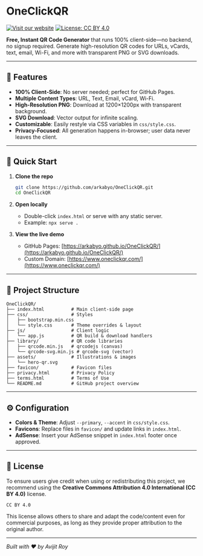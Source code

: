 # OneClickQR

[![Visit our website](https://img.shields.io/badge/website-blue)](https://www.oneclickqr.com/)
[![License: CC BY 4.0](https://img.shields.io/badge/License-CC%20BY%204.0-lightgrey.svg)](https://creativecommons.org/licenses/by/4.0/)

**Free, Instant QR Code Generator** that runs 100% client-side—no backend, no signup required. Generate high-resolution QR codes for URLs, vCards, text, email, Wi-Fi, and more with transparent PNG or SVG downloads.

---

## 🎯 Features

* **100% Client-Side**: No server needed; perfect for GitHub Pages.
* **Multiple Content Types**: URL, Text, Email, vCard, Wi-Fi.
* **High-Resolution PNG**: Download at 1200×1200px with transparent background.
* **SVG Download**: Vector output for infinite scaling.
* **Customizable**: Easily restyle via CSS variables in `css/style.css`.
* **Privacy-Focused**: All generation happens in-browser; user data never leaves the client.

---

## 🚀 Quick Start

1. **Clone the repo**

   ```bash
   git clone https://github.com/arkabyo/OneClickQR.git
   cd OneClickQR
   ```
2. **Open locally**

   * Double-click `index.html` or serve with any static server.
   * Example: `npx serve .`
3. **View the live demo**

   * GitHub Pages: [https://arkabyo.github.io/OneClickQR/](https://arkabyo.github.io/OneClickQR/)
   * Custom Domain: [https://www.oneclickqr.com/](https://www.oneclickqr.com/)

---

## 📁 Project Structure

```
OneClickQR/
├── index.html          # Main client-side page
├── css/                # Styles
│   ├── bootstrap.min.css
│   └── style.css       # Theme overrides & layout
├── js/                 # Client logic
│   └── app.js          # QR build & download handlers
├── library/            # QR code libraries
│   ├── qrcode.min.js   # qrcodejs (canvas)
│   └── qrcode-svg.min.js # qrcode-svg (vector)
├── assets/             # Illustrations & images
│   └── hero-qr.svg
├── favicon/            # Favicon files
├── privacy.html        # Privacy Policy
├── terms.html          # Terms of Use
└── README.md           # GitHub project overview
```

---

## ⚙️ Configuration

* **Colors & Theme**: Adjust `--primary`, `--accent` in `css/style.css`.
* **Favicons**: Replace files in `favicon/` and update links in `index.html`.
* **AdSense**: Insert your AdSense snippet in `index.html` footer once approved.

---

## 📄 License

To ensure users give credit when using or redistributing this project, we recommend using the **Creative Commons Attribution 4.0 International (CC BY 4.0)** license.

```text
CC BY 4.0
```

This license allows others to share and adapt the code/content even for commercial purposes, as long as they provide proper attribution to the original author.

---

*Built with ❤️ by Avijit Roy*
